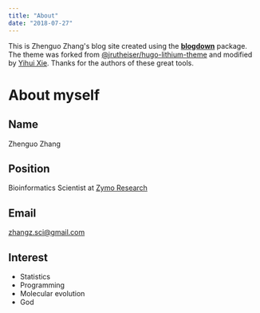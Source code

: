 ```yaml
---
title: "About"
date: "2018-07-27"
---
```


This is Zhenguo Zhang's blog site created using the [**blogdown**](https://github.com/rstudio/blogdown) package.
The theme was forked from [@jrutheiser/hugo-lithium-theme](https://github.com/jrutheiser/hugo-lithium-theme) and modified by [Yihui Xie](https://github.com/yihui/hugo-lithium). Thanks
for the authors of these great tools.

# About myself

## Name

Zhenguo Zhang

## Position

Bioinformatics Scientist at
[Zymo Research](https://www.zymoresearch.com/)

## Email

zhangz.sci@gmail.com

## Interest

* Statistics
* Programming
* Molecular evolution
* God

